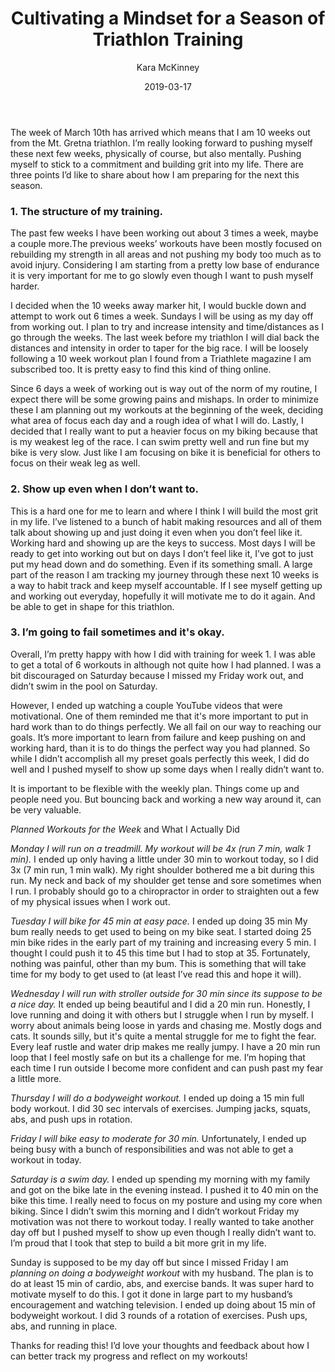 ﻿---
layout: post
title: Cultivating a Mindset for a Season of Triathlon Training
date: 2019-03-17
author: Kara McKinney
page: post-single
description: I share three points on how I am preparing for the next this season of training for a triathlon. Review of my workouts from week 1.
featured-image: running-legs.jpg
featured-image-alt: someone running just the legs
categories: [triathlon]
comments: true
---

The week of March 10th has arrived which means that I am 10 weeks out from the Mt. Gretna triathlon. I’m really looking forward to pushing myself these next few weeks, physically of course, but also mentally. Pushing myself to stick to a commitment and building grit into my life. There are three points I’d like to share about how I am preparing for the next this season.


###  1. The structure of my training.



The past few weeks I have been working out about 3 times a week, maybe a couple more.The previous weeks’ workouts have been mostly focused on rebuilding my strength in all areas and not pushing my body too much as to avoid injury. Considering I am starting from a pretty low base of endurance it is very important for me to go slowly even though I want to push myself harder.  

I decided when the 10 weeks away marker hit, I would buckle down and attempt to work out 6 times a week. Sundays I will be using as my day off from working out. I plan to try and increase intensity and time/distances as I go through the weeks. The last week before my triathlon I will dial back the distances and intensity in order to taper for the big race. I will be loosely following a 10 week workout plan I found from a Triathlete magazine I am subscribed too. It is pretty easy to find this kind of thing online.  

Since 6 days a week of working out is way out of the norm of my routine, I expect there will be some growing pains and mishaps. In order to minimize these I am planning out my workouts at the beginning of the week, deciding what area of focus each day and a rough idea of what I will do. Lastly, I decided that I really want to put a heavier focus on my biking because that is my weakest leg of the race. I can swim pretty well and run fine but my bike is very slow. Just like I am focusing on bike it is beneficial for others to focus on their weak leg as well.



### 2. Show up even when I don’t want to.  


This is a hard one for me to learn and where I think I will build the most grit in my life. I’ve listened to a bunch of habit making resources and all of them talk about showing up and just doing it even when you don’t feel like it. Working hard and showing up are the keys to success. Most days I will be ready to get into working out but on days I don’t feel like it, I’ve got to just put my head down and do something. Even if its something small. A large part of the reason I am tracking my journey through these next 10 weeks is a way to habit track and keep myself accountable. If I see myself getting up and working out everyday, hopefully it will motivate me to do it again. And be able to get in shape for this triathlon.  



### 3. I’m going to fail sometimes and it's okay.  


Overall, I’m pretty happy with how I did with training for week 1. I was able to get a total of 6 workouts in although not quite how I had planned. I was a bit discouraged on Saturday because I missed my Friday work out, and didn’t swim in the pool on Saturday.  

However, I ended up watching a couple YouTube videos that were motivational. One of them reminded me that it's more important to put in hard work than to do things perfectly. We all fail on our way to reaching our goals. It’s more important to learn from failure and keep pushing on and working hard, than it is to do things the perfect way you had planned. So while I didn’t accomplish all my preset goals perfectly this week, I did do well and I pushed myself to show up some days when I really didn’t want to.  

It is important to be flexible with the weekly plan. Things come up and people need you. But bouncing back and working a new way around it, can be very valuable.  

*Planned Workouts for the Week* and What I Actually Did  

*Monday I will run on a treadmill. My workout will be 4x (run 7 min, walk 1 min).* I ended up only having a little under 30 min to workout today, so I did 3x (7 min run, 1 min walk). My right shoulder bothered me a bit during this run. My neck and back of my shoulder get tense and sore sometimes when I run. I probably should go to a chiropractor in order to straighten out a few of my physical issues when I work out.  

*Tuesday I will bike for 45 min at easy pace.* I ended up doing 35 min My bum really needs to get used to being on my bike seat. I started doing 25 min bike rides in the early part of my training and increasing every 5 min. I thought I could push it to 45 this time but I had to stop at 35. Fortunately, nothing was painful, other than my bum. This is something that will take time for my body to get used to (at least I’ve read this and hope it will).

*Wednesday I will run with stroller outside for 30 min since its suppose to be a nice day.* It ended up being beautiful and I did a 20 min run. Honestly, I love running and doing it with others but I struggle when I run by myself. I worry about animals being loose in yards and chasing me. Mostly dogs and cats. It sounds silly, but it's quite a mental struggle for me to fight the fear. Every leaf rustle and water drip makes me really jumpy. I have a 20 min run loop that I feel mostly safe on but its a challenge for me. I’m hoping that each time I run outside I become more confident and can push past my fear a little more.  

*Thursday I will do a bodyweight workout.* I ended up doing a 15 min full body workout. I did 30 sec intervals of exercises. Jumping jacks, squats, abs, and push ups in rotation.  

*Friday I will bike easy to moderate for 30 min.* Unfortunately, I ended up being busy with a bunch of responsibilities and was not able to get a workout in today.  

*Saturday is a swim day.* I ended up spending my morning with my family and got on the bike late in the evening instead. I pushed it to 40 min on the bike this time. I really need to focus on my posture and using my core when biking. Since I didn’t swim this morning and I didn’t workout Friday my motivation was not there to workout today. I really wanted to take another day off but I pushed myself to show up even though I really didn’t want to. I’m proud that I took that step to build a bit more grit in my life.  

Sunday is supposed to be my day off but since I missed Friday I am *planning on doing a bodyweight workout* with my husband. The plan is to do at least 15 min of cardio, abs, and exercise bands. It was super hard to motivate myself to do this. I got it done in large part to my husband’s encouragement and watching television. I ended up doing about 15 min of bodyweight workout. I did 3 rounds of a rotation of exercises. Push ups, abs, and running in place.  

Thanks for reading this! I’d love your thoughts and feedback about how I can better track my progress and reflect on my workouts!